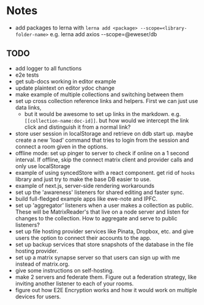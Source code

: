 # Notes

- add packages to lerna with `lerna add <package> --scope=<library-folder-name>` e.g. lerna add axios --scope=@eweser/db

## TODO

- add logger to all functions
- e2e tests
- get sub-docs working in editor example
- update plaintext on editor ydoc change
- make example of multiple collections and switching between them
- set up cross collection reference links and helpers. First we can just use data links,
  - but it would be awesome to set up links in the markdown. e.g. `[[collection-name:doc-id]]`. but how would we intercept the link click and distinguish it from a normal link?
- store user session in localStorage and retrieve on ddb start up. maybe create a new 'load' command that tries to login from the session and connect a room given in the options.
- offline mode: set up pinger to server to check if online on a 1 second interval. If offline, skip the connect matrix client and provider calls and only use localStorage
- example of using syncedStore with a react component. get rid of `hooks` library and just try to make the base DB easier to use.
- example of next.js, server-side rendering workarounds
- set up the 'awareness' listeners for shared editing and faster sync.
- build full-fledged example apps like ewe-note and IPFC.
- set up 'aggregator' listeners when a user makes a collection as public. These will be MatrixReader's that live on a node server and listen for changes to the collection. How to aggregate and serve to public listeners?
- set up file hosting provider services like Pinata, Dropbox, etc. and give users the option to connect their accounts to the app.
- set up backup services that store snapshots of the database in the file hosting provider.
- set up a matrix synapse server so that users can sign up with me instead of matrix.org.
- give some instructions on self-hosting.
- make 2 servers and federate them. Figure out a federation strategy, like inviting another listener to each of your rooms.
- figure out how E2E Encryption works and how it would work on multiple devices for users.

